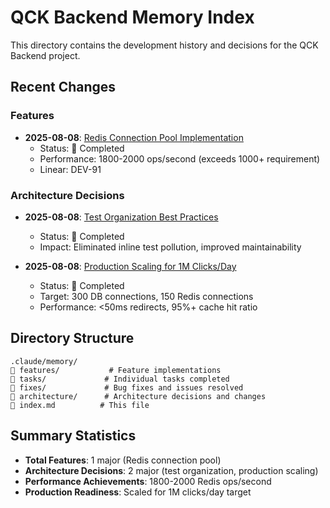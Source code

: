 # QCK Backend Memory Index

This directory contains the development history and decisions for the QCK Backend project.

## Recent Changes

### Features
- **2025-08-08**: [Redis Connection Pool Implementation](features/2025-08-08-redis-connection-pool.md)
  - Status:  Completed
  - Performance: 1800-2000 ops/second (exceeds 1000+ requirement)
  - Linear: DEV-91

### Architecture Decisions
- **2025-08-08**: [Test Organization Best Practices](architecture/2025-08-08-test-organization-best-practices.md)
  - Status:  Completed  
  - Impact: Eliminated inline test pollution, improved maintainability

- **2025-08-08**: [Production Scaling for 1M Clicks/Day](architecture/2025-08-08-production-scaling-1m-clicks.md)
  - Status:  Completed
  - Target: 300 DB connections, 150 Redis connections
  - Performance: <50ms redirects, 95%+ cache hit ratio

## Directory Structure
```
.claude/memory/
   features/           # Feature implementations
   tasks/             # Individual tasks completed  
   fixes/             # Bug fixes and issues resolved
   architecture/      # Architecture decisions and changes
   index.md          # This file
```

## Summary Statistics
- **Total Features**: 1 major (Redis connection pool)
- **Architecture Decisions**: 2 major (test organization, production scaling)
- **Performance Achievements**: 1800-2000 Redis ops/second
- **Production Readiness**: Scaled for 1M clicks/day target